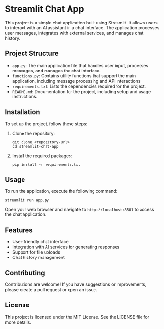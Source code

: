 # Streamlit Chat App

This project is a simple chat application built using Streamlit. It allows users to interact with an AI assistant in a chat interface. The application processes user messages, integrates with external services, and manages chat history.

## Project Structure

- `app.py`: The main application file that handles user input, processes messages, and manages the chat interface.
- `functions.py`: Contains utility functions that support the main application, including message processing and API interactions.
- `requirements.txt`: Lists the dependencies required for the project.
- `README.md`: Documentation for the project, including setup and usage instructions.

## Installation

To set up the project, follow these steps:

1. Clone the repository:
   ```
   git clone <repository-url>
   cd streamlit-chat-app
   ```

2. Install the required packages:
   ```
   pip install -r requirements.txt
   ```

## Usage

To run the application, execute the following command:
```
streamlit run app.py
```

Open your web browser and navigate to `http://localhost:8501` to access the chat application.

## Features

- User-friendly chat interface
- Integration with AI services for generating responses
- Support for file uploads
- Chat history management

## Contributing

Contributions are welcome! If you have suggestions or improvements, please create a pull request or open an issue.

## License

This project is licensed under the MIT License. See the LICENSE file for more details.